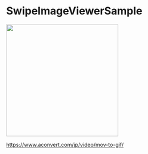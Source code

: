 # SwipeImageViewerSample
<img src="https://user-images.githubusercontent.com/6063541/59654717-75619580-91d2-11e9-8f10-c67974a85f11.gif" width="300">

https://www.aconvert.com/jp/video/mov-to-gif/
